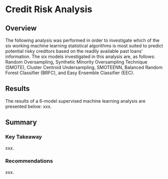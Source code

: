 # Credit Risk Analysis
## Overview
The following analysis was performed in order to investigate which of the six working machine learning statistical algorithms is most suited to predict potential risky creditors based on the readily available past loans' information. The six models investigated in this analysis are, as follows: Random Oversampling, Synthetic Minority Oversampling Technique (SMOTE), Cluster Centroid Undersampling, SMOTEENN, Balanced Random Forest Classifier (BRFC), and Easy Ensemble Classifier (EEC).

## Results
The results of a 6-model supervised machine learning analysis are presented below:
xxx.

## Summary

### Key Takeaway
xxx.

### Recommendations
xxx.
